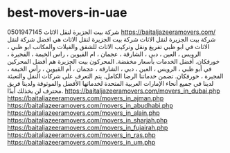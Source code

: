 # best-movers-in-uae
0501947145  شركة بيت الجزيرة لنقل الاثاث https://baitaljazeeramovers.com/
شركة بيت الجزيرة لنقل الاثاث
شركة بيت الجزيرة لنقل الاثاث هي افضل شركة لنقل الاثاث في ابو ظبي تفريغ ونقل وتركيب الاثاث للشقق والفيلات والمكاتب ابو ظبي ، الرويس ، العين ، دبي ، الشارقة ، عجمان ، ام القيوين ، راس الخيمة ، الفجيرة ، خورفكان. أفضل الخدمات بأسعار مخفضة. المحركون بيت الجزيرة هم أفضل المحركين في أبو ظبي ، الرويس ، العين ، دبي ، الشارقة ، عجمان ، أم القيوين ، رأس الخيمة ، الفجيرة ، خورفكان. تضمن خدماتنا الرضا الكامل. يتم التعرف على شركات النقل والتعبئة لدينا في جميع أنحاء الإمارات العربية المتحدة لخدماتها الأفضل والموثوقة ولدينا فريق محترف لن يخذلك أبدًا.
https://baitaljazeeramovers.com/movers_in_dubai.php
https://baitaljazeeramovers.com/movers_in_ajman.php
https://baitaljazeeramovers.com/movers_in_abudhabi.php
https://baitaljazeeramovers.com/movers_in_alain.php
https://baitaljazeeramovers.com/movers_in_sharjah.php
https://baitaljazeeramovers.com/movers_in_fujairah.php
https://baitaljazeeramovers.com/movers_in_ras.php
https://baitaljazeeramovers.com/movers_in_um.php
